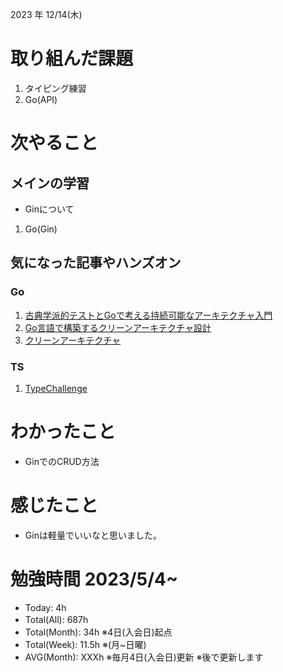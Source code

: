2023 年 12/14(木)

# 取り組んだ課題
1. タイピング練習
2. Go(API)
 
# 次やること

## メインの学習

* Ginについて

1. Go(Gin)

## 気になった記事やハンズオン

### Go
1. [古典学派的テストとGoで考える持続可能なアーキテクチャ入門](https://zenn.dev/jy8752/books/73769005e6afa9/viewer/chapter1)
2. [Go言語で構築するクリーンアーキテクチャ設計](https://techbookfest.org/product/9a3U54LBdKDE30ewPS6Ugn?productVariantID=itEzQN5gKZX8gXMmLTEXAB)
3. [クリーンアーキテクチャ](https://nuits.jp/entry/easiest-clean-architecture-2019-09)

### TS
1. [TypeChallenge](https://github.com/type-challenges/type-challenges/tree/main/questions/00004-easy-pick)

# わかったこと

* GinでのCRUD方法

# 感じたこと

* Ginは軽量でいいなと思いました。

# 勉強時間 2023/5/4~

* Today: 4h
* Total(All): 687h　
* Total(Month): 34h ※4日(入会日)起点
* Total(Week): 11.5h ※(月~日曜)
* AVG(Month): XXXh ※毎月4日(入会日)更新 ※後で更新します
